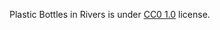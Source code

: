 Plastic Bottles in Rivers is under [CC0 1.0](https://creativecommons.org/publicdomain/zero/1.0/) license.